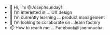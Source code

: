 - 👋 Hi, I’m @Josephsunday1
- 👀 I’m interested in ... UX design 
- 🌱 I’m currently learning ... product management 
- 💞️ I’m looking to collaborate on ...learn factory 
- 📫 How to reach me ... Facebook@ joe onuoha 

<!---
Josephsunday1/Josephsunday1 is a ✨ special ✨ repository because its `README.md` (this file) appears on your GitHub profile.
You can click the Preview link to take a look at your changes.
--->
